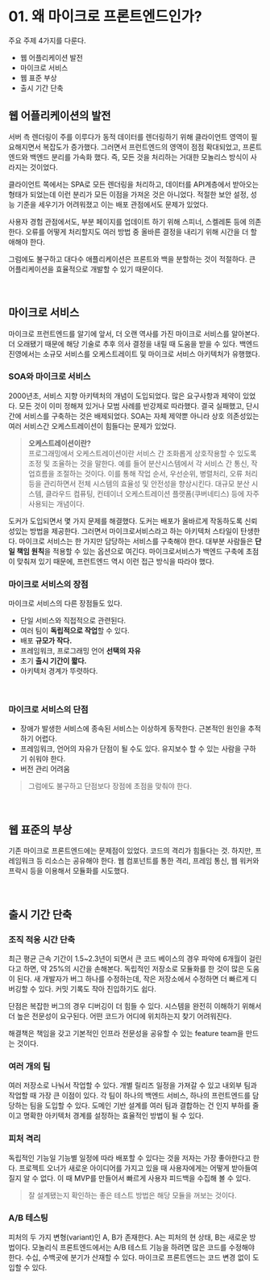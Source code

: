 # 01. 왜 마이크로 프론트엔드인가?

주요 주제 4가지를 다룬다.

- 웹 어플리케이션 발전
- 마이크로 서비스
- 웹 표준 부상
- 출시 기간 단축

## 웹 어플리케이션의 발전

서버 측 렌더링이 주를 이루다가 동적 데이터를 렌더링하기 위해 클라이언트 영역이 필요해지면서 복잡도가 증가했다. 그러면서 프런트엔드의 영역이 점점 확대되었고, 프론트엔드와 백엔드 분리를 가속화 했다. 즉, 모든 것을 처리하는 거대한 모놀리스 방식이 사라지는 것이었다.   

클라이언트 쪽에서는 SPA로 모든 렌더링을 처리하고, 데이터를 API계층에서 받아오는 형태가 되었는데 이런 분리가 모든 이점을 가져온 것은 아니었다. 적절한 보안 설정, 성능 기준을 세우기가 어려워졌고 이는 배포 관점에서도 문제가 있었다.  

사용자 경험 관점에서도, 부분 페이지를 업데이트 하기 위해 스피너, 스켈레톤 등에 의존한다. 오류를 어떻게 처리할지도 여러 방법 중 올바른 결정을 내리기 위해 시간을 더 할애해야 한다.  

그럼에도 불구하고 대다수 애플리케이션은 프론트와 백을 분할하는 것이 적절하다. 큰 어플리케이션을 효율적으로 개발할 수 있기 때문이다.

<br>

## 마이크로 서비스

마이크로 프런트엔드를 알기에 앞서, 더 오랜 역사를 가진 마이크로 서비스를 알아본다. 더 오래됐기 때문에 해당 기술로 추후 의사 결정을 내릴 때 도움을 받을 수 있다. 백엔드 진영에서는 소규모 서비스를 오케스트레이트 및 마이크로 서비스 아키텍처가 유행했다.  

### SOA와 마이크로 서비스

2000년초, 서비스 지향 아키텍처의 개념이 도입되었다. 많은 요구사항과 제약이 있었다. 모든 것이 이미 정해져 있거나 모범 사례를 반강제로 따라했다. 결국 실패했고, 단시간에 서비스를 구축하는 것은 배제되었다. SOA는 자체 제약뿐 아니라 상호 의존성있는 여러 서비스간 오케스트레이션이 힘들다는 문제가 있었다.

> **오케스트레이션이란?**  
> 프로그래밍에서 오케스트레이션이란 서비스 간 조화롭게 상호작용할 수 있도록 조정 및 조율하는 것을 말한다. 예를 들어 분산시스템에서 각 서비스 간 통신, 작업흐름을 조절하는 것이다. 이를 통해 작업 순서, 우선순위, 병렬처리, 오류 처리 등을 관리하면서 전체 시스템의 효율성 및 안전성을 향상시킨다. 대규모 분산 시스템, 클라우드 컴퓨팅, 컨테이너 오케스트레이션 플랫폼(쿠버네티스) 등에 자주 사용되는 개념이다.

도커가 도입되면서 몇 가지 문제를 해결했다. 도커는 배포가 올바르게 작동하도록 신뢰성있는 방법을 제공한다. 그러면서 마이크로서비스라고 하는 아키텍처 스타일이 탄생한다. 마이크로 서비스는 한 가지만 담당하는 서비스를 구축해야 한다. 대부분 사람들은 **단일 책임 원칙**을 적용할 수 있는 옵션으로 여긴다. 마이크로서비스가 백엔드 구축에 초점이 맞춰져 있기 때문에, 프런트엔드 역시 이런 접근 방식을 따라야 했다. 

### 마이크로 서비스의 장점

마이크로 서비스의 다른 장점들도 있다.

- 단일 서비스와 직접적으로 관련된다.
- 여러 팀이 **독립적으로 작업**할 수 있다.
- 배포 **규모가 작다.**
- 프레임워크, 프로그래밍 언어 **선택의** **자유**
- 초기 **출시 기간이 짧다.**
- 아키텍처 경계가 뚜렷하다.

<br />

### 마이크로 서비스의 단점

- 장애가 발생한 서비스에 종속된 서비스는 이상하게 동작한다. 근본적인 원인을 추적하기 어렵다.
- 프레임워크, 언어의 자유가 단점이 될 수도 있다. 유지보수 할 수 있는 사람을 구하기 쉬워야 한다.
- 버전 관리 어려움

> 그럼에도 불구하고 단점보다 장점에 초점을 맞춰야 한다.

<br >

## 웹 표준의 부상

기존 마이크로 프론트엔드에는 문제점이 있었다. 코드의 격리가 힘들다는 것. 하지만, 프레임워크 등 리소스는 공유해야 한다. 웹 컴포넌트를 통한 격리, 프레임 통신, 웹 워커와 프락시 등을 이용해서 모듈화를 시도했다.

<br />

## 출시 기간 단축

### 조직 적응 시간 단축

최근 평균 근속 기간이 1.5~2.3년이 되면서 큰 코드 베이스의 경우 파악에 6개월이 걸린다고 하면, 약 25%의 시간을 손해본다. 독립적인 저장소로 모듈화를 한 것이 많은 도움이 된다. 새 개발자가 버그 하나를 수정하는데, 작은 저장소에서 수정하면 더 빠르게 디버깅할 수 있다. 커밋 기록도 작아 진입하기도 쉽다.  

단점은 복잡한 버그의 경우 디버깅이 더 힘들 수 있다. 시스템을 완전히 이해하기 위해서 더 높은 전문성이 요구된다. 어떤 코드가 어디에 위치하는지 찾기 어려워진다.  

해결책은 책임을 갖고 기본적인 인프라 전문성을 공유할 수 있는 feature team을 만드는 것이다.

### 여러 개의 팀

여러 저장소로 나눠서 작업할 수 있다. 개별 릴리즈 일정을 가져갈 수 있고 내외부 팀과 작업할 때 가장 큰 이점이 있다. 각 팀이 하나의 백엔드 서비스, 하나의 프런트엔드를 담당하는 팀을 도입할 수 있다. 도메인 기반 설계를 여러 팀과 결합하는 건 인지 부하를 줄이고 명확한 아키텍처 경계를 설정하는 효율적인 방법이 될 수 있다.

### 피처 격리

독립적인 기능일 기능별 일정에 따라 배포할 수 있다는 것을 저자는 가장 좋아한다고 한다. 프로젝트 오너가 새로운 아이디어를 가지고 있을 때 사용자에게는 어떻게 받아들여질지 알 수 없다. 이 때 MVP를 만들어서 빠르게 사용자 피드백을 수집해 볼 수 있다.  

> 잘 설계됐는지 확인하는 좋은 테스트 방법은 해당 모듈을 꺼보는 것이다.

### A/B 테스팅

피처의 두 가지 변형(variant)인 A, B가 존재한다. A는 피처의 현 상태, B는 새로운 방법이다. 모놀리식 프론트엔드에서는 A/B 테스트 기능을 하려면 많은 코드를 수정해야 한다. 수십, 수백곳에 분기가 산재할 수 있다. 마이크로 프론트엔드는 코드 변경 없이 도입할 수 있다.
